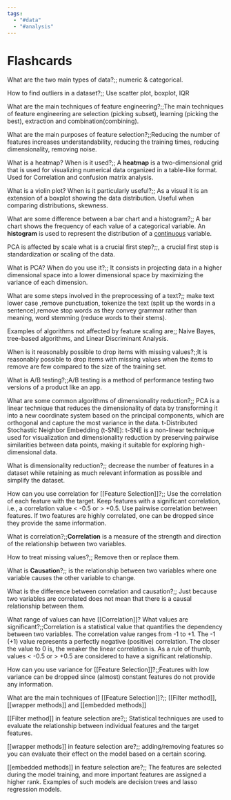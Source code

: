 ```yaml
---
tags:
  - "#data"
  - "#analysis"
---
```



# Flashcards

What are the two main types of data?;; numeric &  categorical.


How to find outliers in a dataset?;; Use scatter plot, boxplot, IQR



What are the main techniques of feature engineering?;;The main techniques of feature engineering are selection (picking subset), learning (picking the best), extraction and combination(combining).

What are the main purposes of feature selection?;;Reducing the number of features increases understandability, reducing the training times, reducing dimensionality, removing noise.
<!--SR:!2024-04-14,3,250-->



  
What is a heatmap? When is it used?;; A <b>heatmap</b> is a two-dimensional grid that is used for visualizing numerical data organized in a table-like format. Used for Correlation and confusion matrix analysis.  

What is a violin plot? When is it particularly useful?;; As a visual it is an extension of a boxplot showing the data distribution. Useful when comparing distributions, skewness.

What are some difference between a bar chart and a histogram?;; A bar chart shows the frequency of each value of a categorical variable. An <b>histogram</b> is used to represent the distribution of a <u>continuous</u> variable.

PCA is affected by scale what is a crucial first step?;;, a crucial first step is standardization or scaling of the data. 

What is PCA? When do you use it?;; It consists in projecting data in a higher dimensional space into a lower dimensional space by maximizing the variance of each dimension.


What are some steps involved in the preprocessing of a text?;; make text lower case ,remove punctuation, tokenize the text (split up the words in a sentence),remove stop words as they convey grammar rather than meaning, word stemming (reduce words to their stems).

Examples of algorithms not affected by feature scaling are;; Naive Bayes, tree-based algorithms, and Linear Discriminant Analysis.

When is it reasonably possible to drop items with missing values?;;It is reasonably possible to drop items with missing values when the items to remove are few compared to the size of the training set.

What is A/B testing?;;A/B testing is a method of performance testing two versions of a product like an app.
<!--SR:!2024-04-21,10,274-->

What are some common algorithms of dimensionality reduction?;; PCA is a linear technique that reduces the dimensionality of data by transforming it into a new coordinate system based on the principal components, which are orthogonal and capture the most variance in the data.     t-Distributed Stochastic Neighbor Embedding (t-SNE): t-SNE is a non-linear technique used for visualization and dimensionality reduction by preserving pairwise similarities between data points, making it suitable for exploring high-dimensional data.

What is dimensionality reduction?;; decrease the number of features in a dataset while retaining as much relevant information as possible and simplify the dataset.

How can you use correlation for [[Feature Selection]]?;; Use the correlation of each feature with the target. Keep features with a significant correlation, i.e., a correlation value < -0.5 or > +0.5. Use pairwise correlation between features. If two features are highly correlated, one can be dropped since they provide the same information.

What is correlation?;;**Correlation** is a measure of the strength and direction of the relationship between two variables. 

How to treat missing values?;; Remove then or replace them.

What is **Causation**?;; is the relationship between two variables where one variable causes the other variable to change. 

What is the difference between correlation and causation?;; Just because two variables are correlated does not mean that there is a causal relationship between them. 


What range of values can have [[Correlation]]? What values are significant?;;Correlation is a statistical value that quantifies the dependency between two variables. The correlation value ranges from -1 to +1. The -1 (+1) value represents a perfectly negative (positive) correlation. The closer the value to 0 is, the weaker the linear correlation is. As a rule of thumb, values < -0.5 or > +0.5 are considered to have a significant relationship.

How can you use variance for [[Feature Selection]]?;;Features with low variance can be dropped since (almost) constant features do not provide any information.



What are the main techniques of [[Feature Selection]]?;; [[Filter method]], [[wrapper methods]] and [[embedded methods]]


[[Filter method]] in feature selection are?;; Statistical techniques are used to evaluate the relationship between individual features and the target features. 

[[wrapper methods]] in feature selection are?;; adding/removing features so you can evaluate their effect on the model based on a certain scoring.

 [[embedded methods]] in feature selection are?;;  The features are selected during the model training, and more important features are assigned a higher rank. Examples of such models are decision trees and lasso regression models.






















    
    
